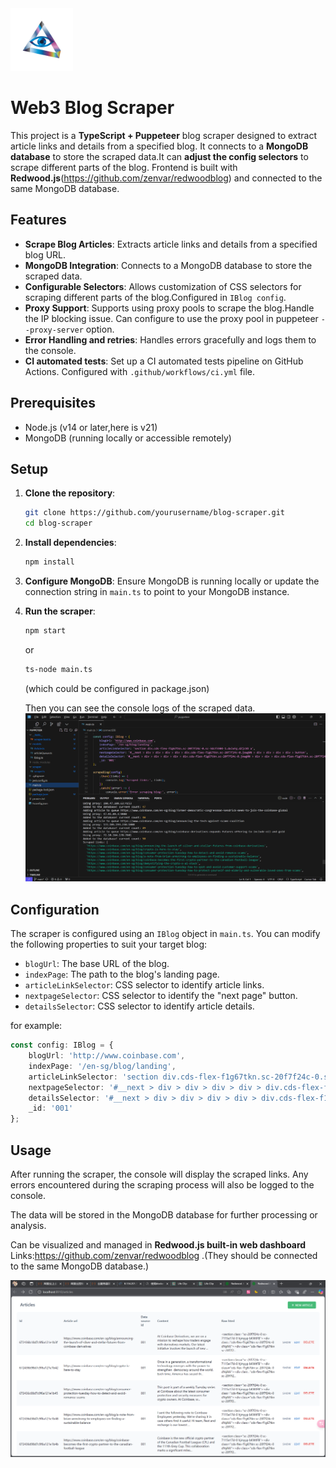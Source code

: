 <img src="https://github.com/zenvar/puppeteer/blob/main/a-3d-clean-minimalism-design-logo-of-the-eye-of-pr-QtEwgdKATTeM6ckh8hw-SA-MW24cNULRGi27_o9mGYvrg-removebg-preview.png?raw=true" alt="alt text" style="width: 100px; height: 100px; margin: 0 auto; "> 

# Web3 Blog Scraper

This project is a **TypeScript + Puppeteer** blog scraper designed to extract article links and details from a specified blog. It connects to a **MongoDB database** to store the scraped data.It can **adjust the config selectors** to scrape different parts of the blog. Frontend is built with **Redwood.js**(https://github.com/zenvar/redwoodblog) and connected to the same MongoDB database.

## Features

- **Scrape Blog Articles**: Extracts article links and details from a specified blog URL.
- **MongoDB Integration**: Connects to a MongoDB database to store the scraped data.
- **Configurable Selectors**: Allows customization of CSS selectors for scraping different parts of the blog.Configured in `IBlog config`.
- **Proxy Support**: Supports using proxy pools to scrape the blog.Handle the IP blocking issue. Can configure to use the proxy pool in puppeteer `--proxy-server` option.
- **Error Handling and retries**: Handles errors gracefully and logs them to the console.
- **CI automated tests**: Set up a CI automated tests pipeline on GitHub Actions. Configured with `.github/workflows/ci.yml` file.

## Prerequisites

- Node.js (v14 or later,here is v21)
- MongoDB (running locally or accessible remotely)

## Setup

1. **Clone the repository**:
   ```bash
   git clone https://github.com/yourusername/blog-scraper.git
   cd blog-scraper
   ```

2. **Install dependencies**:
   ```bash
   npm install
   ```

3. **Configure MongoDB**:
   Ensure MongoDB is running locally or update the connection string in `main.ts` to point to your MongoDB instance.

4. **Run the scraper**:
   ```bash
   npm start
   ```
   or
   ```bash
   ts-node main.ts
   ```
   (which could be configured in package.json)

   Then you can see the console logs of the scraped data.
   ![console logs](image-1.png)

## Configuration

The scraper is configured using an `IBlog` object in `main.ts`. You can modify the following properties to suit your target blog:

- `blogUrl`: The base URL of the blog.
- `indexPage`: The path to the blog's landing page.
- `articleLinkSelector`: CSS selector to identify article links.
- `nextpageSelector`: CSS selector to identify the "next page" button.
- `detailsSelector`: CSS selector to identify article details.

for example:
```typescript
const config: IBlog = {
    blogUrl: 'http://www.coinbase.com',
    indexPage: '/en-sg/blog/landing',
    articleLinkSelector: 'section div.cds-flex-f1g67tkn.sc-20f7f24c-0.sc-3dcf3304-1.dxlxFg.dZjcVO a',
    nextpageSelector: '#__next > div > div > div > div > div.cds-flex-f1g67tkn.sc-20f7f24c-0.jxwgNN > div > div > div > div > button',
    detailsSelector: '#__next > div > div > div > div > div.cds-flex-f1g67tkn.sc-20f7f24c-0.jxwgNN > div > div > div.cds-flex-f1g67tkn.sc-20f7f24c-0.jqnGZy > section',
    _id: '001'
};
```

## Usage

After running the scraper, the console will display the scraped links. Any errors encountered during the scraping process will also be logged to the console.

The data will be stored in the MongoDB database for further processing or analysis.

Can be visualized and managed in **Redwood.js built-in web dashboard**
Links:https://github.com/zenvar/redwoodblog
.(They should be connected to the same MongoDB database.)

![web dashboard](image.png)



